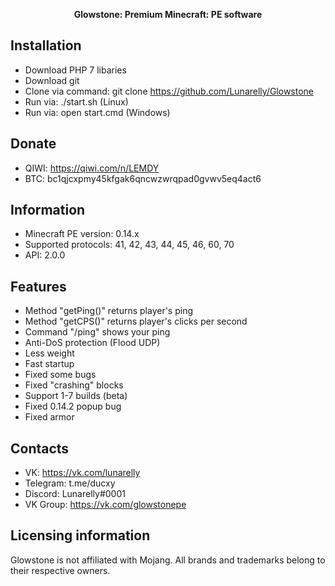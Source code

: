 <p align="center">
	<b>Glowstone: Premium Minecraft: PE software</b>
</p>

## Installation
- Download PHP 7 libaries
- Download git
- Clone via command: git clone https://github.com/Lunarelly/Glowstone
- Run via: ./start.sh (Linux)
- Run via: open start.cmd (Windows)

## Donate
- QIWI: https://qiwi.com/n/LEMDY
- BTC: bc1qjcxpmy45kfgak6qncwzwrqpad0gvwv5eq4act6

## Information
- Minecraft PE version: 0.14.x
- Supported protocols: 41, 42, 43, 44, 45, 46, 60, 70
- API: 2.0.0

## Features
- Method "getPing()" returns player's ping
- Method "getCPS()" returns player's clicks per second
- Command "/ping" shows your ping
- Anti-DoS protection (Flood UDP)
- Less weight
- Fast startup
- Fixed some bugs
- Fixed "crashing" blocks
- Support 1-7 builds (beta)
- Fixed 0.14.2 popup bug
- Fixed armor

## Contacts
- VK: https://vk.com/lunarelly
- Telegram: t.me/ducxy
- Discord: Lunarelly#0001
- VK Group: https://vk.com/glowstonepe

## Licensing information
Glowstone is not affiliated with Mojang. All brands and trademarks belong to their respective owners.
